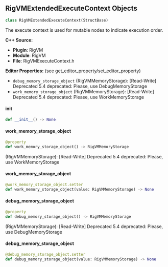 ## RigVMExtendedExecuteContext Objects

```python
class RigVMExtendedExecuteContext(StructBase)
```

The execute context is used for mutable nodes to
indicate execution order.

**C++ Source:**

- **Plugin**: RigVM
- **Module**: RigVM
- **File**: RigVMExecuteContext.h

**Editor Properties:** (see get_editor_property/set_editor_property)

- ``debug_memory_storage_object`` (RigVMMemoryStorage):  [Read-Write] Deprecated 5.4
  deprecated: Please, use DebugMemoryStorage
- ``work_memory_storage_object`` (RigVMMemoryStorage):  [Read-Write] Deprecated 5.4
  deprecated: Please, use WorkMemoryStorage

<a id="unreal.RigVMExtendedExecuteContext.__init__"></a>

#### __init__

```python
def __init__() -> None
```

<a id="unreal.RigVMExtendedExecuteContext.work_memory_storage_object"></a>

#### work_memory_storage_object

```python
@property
def work_memory_storage_object() -> RigVMMemoryStorage
```

(RigVMMemoryStorage):  [Read-Write] Deprecated 5.4
deprecated: Please, use WorkMemoryStorage

<a id="unreal.RigVMExtendedExecuteContext.work_memory_storage_object"></a>

#### work_memory_storage_object

```python
@work_memory_storage_object.setter
def work_memory_storage_object(value: RigVMMemoryStorage) -> None
```

<a id="unreal.RigVMExtendedExecuteContext.debug_memory_storage_object"></a>

#### debug_memory_storage_object

```python
@property
def debug_memory_storage_object() -> RigVMMemoryStorage
```

(RigVMMemoryStorage):  [Read-Write] Deprecated 5.4
deprecated: Please, use DebugMemoryStorage

<a id="unreal.RigVMExtendedExecuteContext.debug_memory_storage_object"></a>

#### debug_memory_storage_object

```python
@debug_memory_storage_object.setter
def debug_memory_storage_object(value: RigVMMemoryStorage) -> None
```

<a id="unreal.RigPhysicsSolverID"></a>